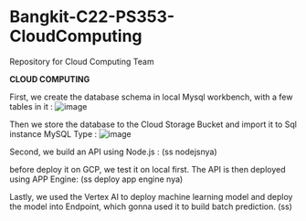 # Bangkit-C22-PS353-CloudComputing
Repository for Cloud Computing Team

**CLOUD COMPUTING**

First, we create the database schema in local Mysql workbench, with a few tables in it :
![image](https://user-images.githubusercontent.com/99556251/173281531-c180f4bf-5393-4878-ad2f-59090f1e3526.png)

Then we store the database to the Cloud Storage Bucket and import it to Sql instance MySQL Type : 
![image](https://user-images.githubusercontent.com/99556251/173295193-38255960-a3c6-4d54-802a-6e6880f114f4.png)

Second, we build an API using Node.js :
(ss nodejsnya)

before deploy it on GCP, we test it on local first. The API is then deployed using APP Engine:
(ss deploy app engine nya)

Lastly, we used the Vertex AI to deploy machine learning model and deploy the model into Endpoint, which gonna used it to build batch prediction.
(ss)
